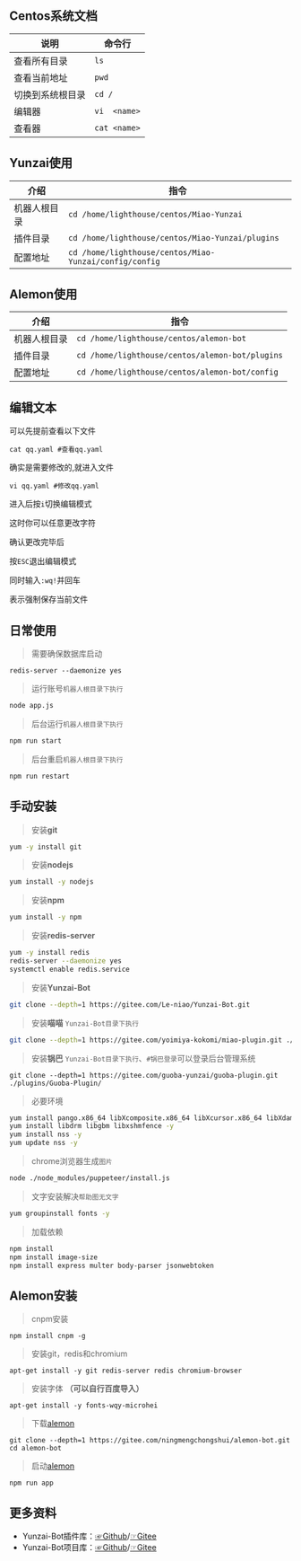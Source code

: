 ## Centos系统文档

|  说明 | 命令行  |
|---|---|
|  查看所有目录 | `ls`  |
|  查看当前地址 | `pwd`  |
|  切换到系统根目录 | `cd /`  |
|  编辑器 | `vi  <name>`  |
|  查看器 | `cat <name>`  |


## Yunzai使用

|  介绍 | 指令  |
|---|---|
|  机器人根目录  | `cd /home/lighthouse/centos/Miao-Yunzai` |
|  插件目录 | `cd /home/lighthouse/centos/Miao-Yunzai/plugins` |
|  配置地址 | `cd /home/lighthouse/centos/Miao-Yunzai/config/config` |



## Alemon使用

| 介绍         | 指令                                            |
| ------------ | ----------------------------------------------- |
| 机器人根目录 | `cd /home/lighthouse/centos/alemon-bot`         |
| 插件目录     | `cd /home/lighthouse/centos/alemon-bot/plugins` |
| 配置地址     | `cd /home/lighthouse/centos/alemon-bot/config`  |

## 编辑文本

可以先提前查看以下文件
```
cat qq.yaml #查看qq.yaml
```
确实是需要修改的,就进入文件
```
vi qq.yaml #修改qq.yaml
```
进入后按`i`切换编辑模式

这时你可以任意更改字符

确认更改完毕后

按`ESC`退出编辑模式

同时输入`:wq!`并回车

表示强制保存当前文件




##  日常使用
>需要确保数据库启动
```
redis-server --daemonize yes
```
>运行账号`机器人根目录下执行`

```sh
node app.js
```

>后台运行`机器人根目录下执行`

```sh
npm run start
```

> 后台重启`机器人根目录下执行`

```sh
npm run restart
```



## 手动安装

> 安装**git**

```sh
yum -y install git
```

> 安装**nodejs**

```sh
yum install -y nodejs
```

> 安装**npm**

```sh
yum install -y npm
```

> 安装**redis-server**

```sh
yum -y install redis
redis-server --daemonize yes
systemctl enable redis.service
```

> 安装**Yunzai-Bot**

```sh
git clone --depth=1 https://gitee.com/Le-niao/Yunzai-Bot.git
```

> 安装**喵喵** `Yunzai-Bot目录下执行`

```sh
git clone --depth=1 https://gitee.com/yoimiya-kokomi/miao-plugin.git ./plugins/miao-plugin/
```

> 安装**锅巴** `Yunzai-Bot目录下执行`、`#锅巴登录`可以登录后台管理系统

```shell
git clone --depth=1 https://gitee.com/guoba-yunzai/guoba-plugin.git ./plugins/Guoba-Plugin/
```

>必要环境

```sh
yum install pango.x86_64 libXcomposite.x86_64 libXcursor.x86_64 libXdamage.x86_64 libXext.x86_64 libXi.x86_64 libXtst.x86_64 cups-libs.x86_64 libXScrnSaver.x86_64 libXrandr.x86_64 GConf2.x86_64 alsa-lib.x86_64 atk.x86_64 gtk3.x86_64 -y 
yum install libdrm libgbm libxshmfence -y
yum install nss -y
yum update nss -y
```

>chrome浏览器生成`图片`

```sh
node ./node_modules/puppeteer/install.js
```

>文字安装解决`帮助图无文字`

```sh
yum groupinstall fonts -y 
```

>加载依赖

```sh
npm install
npm install image-size
npm install express multer body-parser jsonwebtoken
```



## Alemon安装

> cnpm安装
>

```shell
npm install cnpm -g
```
> 安装git，redis和chromium

```shell
apt-get install -y git redis-server redis chromium-browser
```

> 安装字体 **（可以自行百度导入）**

```shell
apt-get install -y fonts-wqy-microhei
```

> 下载[alemon](https://gitee.com/ningmengchongshui/alemon-bot)

```shell
git clone --depth=1 https://gitee.com/ningmengchongshui/alemon-bot.git
cd alemon-bot
```

> 启动[alemon](https://gitee.com/ningmengchongshui/alemon-bot)

```shell
npm run app
```



##  更多资料

- Yunzai-Bot插件库：[☞Github](https://gitee.com/link?target=https%3A%2F%2Fgithub.com%2FyhArcadia%2FYunzai-Bot-plugins-index)/[☞Gitee](https://gitee.com/yhArcadia/Yunzai-Bot-plugins-index)
- Yunzai-Bot项目库：[☞Github](https://gitee.com/link?target=https%3A%2F%2Fgithub.com%2FLe-niao%2FYunzai-Bot)/[☞Gitee](https://gitee.com/Le-niao/Yunzai-Bot)